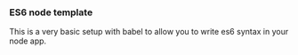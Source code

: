 ### ES6 node template

This is a very basic setup with babel to allow you to write es6 syntax in your node app.
